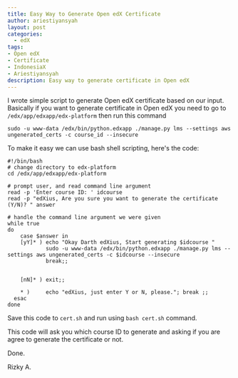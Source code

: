 ```yaml
---
title: Easy Way to Generate Open edX Certificate
author: ariestiyansyah
layout: post
categories:
  - edX
tags:
- Open edX
- Certificate
- IndonesiaX
- Ariestiyansyah
description: Easy way to generate certificate in Open edX
---
```


I wrote simple script to generate Open edX certificate based on our input. Basically if you want to generate certificate in Open edX you need to go to `/edx/app/edxapp/edx-platform` then run this command 

```sudo -u www-data /edx/bin/python.edxapp ./manage.py lms --settings aws ungenerated_certs -c course_id --insecure```

To make it easy we can use bash shell scripting, here's the code:

	
	#!/bin/bash
	# change directory to edx-platform
	cd /edx/app/edxapp/edx-platform
	
	# prompt user, and read command line argument
	read -p 'Enter course ID: ' idcourse
	read -p "edXius, Are you sure you want to generate the certificate (Y/N)? " answer

	# handle the command line argument we were given
	while true
	do
		case $answer in
		[yY]* ) echo "Okay Darth edXius, Start generating $idcourse "
				sudo -u www-data /edx/bin/python.edxapp ./manage.py lms --settings aws ungenerated_certs -c $idcourse --insecure
           		break;;
           	

		[nN]* ) exit;;
		
		* ) 	echo "edXius, just enter Y or N, please."; break ;;
	  esac
	done

Save this code to `cert.sh` and run using `bash cert.sh` command.

This code will ask you which course ID to generate and asking if you are agree to generate the certificate or not.

Done.

Rizky A.
